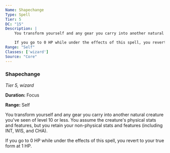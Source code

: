 ```yaml
---
Name: Shapechange
Type: Spell
Tier: 5
DC: "15"
Description: |
    You transform yourself and any gear you carry into another natural creature you've seen of level 10 or less. You assume the creature's physical stats and features, but you retain your non-physical stats and features (including INT, WIS, and CHA).

    If you go to 0 HP while under the effects of this spell, you revert to your true form at 1 HP.Duration: "Focus"
Range: "Self"
Classes: ['wizard']
Source: "Core"
---
```


### Shapechange

_Tier 5, wizard_

**Duration:** Focus

**Range:** Self

You transform yourself and any gear you carry into another natural creature you've seen of level 10 or less. You assume the creature's physical stats and features, but you retain your non-physical stats and features (including INT, WIS, and CHA).

If you go to 0 HP while under the effects of this spell, you revert to your true form at 1 HP.

